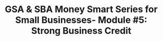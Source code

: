 ---
title: "GSA & SBA Money Smart Series for Small Businesses- Module #5: Strong Business Credit"
organizer: "GSA"
url-link: "http://www.gsa.gov/osdbuevents"
description: "The General Services Administration (GSA) Office of Small and Disadvantaged Business Utilization (OSDBU) is teaming with the Small Business Administration (SBA) to offer the Money Smart training series. This training explains how to start and manage a business.
Module #5: Strong Business Credit gives an overview of credit reporting. You’ll learn how reporting credit can benefit your small business.
The webinar is FREE and will last two hours. Sign up today!
This event is part of a six-part training series. More information is available at www.gsa.gov/osdbuevents"
start-time: "2023-05-09T09:00:00-00:00"
end-time: "2023-05-09T17:00:00-00:00"
event-type: "Online"
gov-only: "false"
is-external: "true"
---